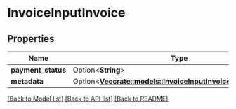 # InvoiceInputInvoice

## Properties

Name | Type | Description | Notes
------------ | ------------- | ------------- | -------------
**payment_status** | Option<**String**> | Status | [optional]
**metadata** | Option<[**Vec<crate::models::InvoiceInputInvoiceMetadataInner>**](InvoiceInput_invoice_metadata_inner.md)> |  | [optional]

[[Back to Model list]](../README.md#documentation-for-models) [[Back to API list]](../README.md#documentation-for-api-endpoints) [[Back to README]](../README.md)


